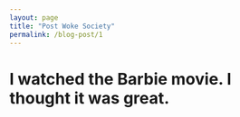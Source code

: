```yaml
---
layout: page
title: "Post Woke Society"
permalink: /blog-post/1
---
```


# I watched the Barbie movie. I thought it was great.

